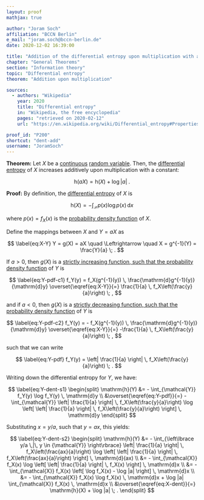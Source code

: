 ```yaml
---
layout: proof
mathjax: true

author: "Joram Soch"
affiliation: "BCCN Berlin"
e_mail: "joram.soch@bccn-berlin.de"
date: 2020-12-02 16:39:00

title: "Addition of the differential entropy upon multiplication with a constant"
chapter: "General Theorems"
section: "Information theory"
topic: "Differential entropy"
theorem: "Addition upon multiplication"

sources:
  - authors: "Wikipedia"
    year: 2020
    title: "Differential entropy"
    in: "Wikipedia, the free encyclopedia"
    pages: "retrieved on 2020-02-12"
    url: "https://en.wikipedia.org/wiki/Differential_entropy#Properties_of_differential_entropy"

proof_id: "P200"
shortcut: "dent-add"
username: "JoramSoch"
---
```



**Theorem:** Let $X$ be a [continuous](/D/rvar-disc) [random variable](/D/rvar). Then, the [differential entropy](/D/dent) of $X$ increases additively upon multiplication with a constant:

$$ \label{eq:dent-add}
\mathrm{h}(aX) = \mathrm{h}(X) + \log |a| \; .
$$


**Proof:** By definition, the [differential entropy](/D/dent) of $X$ is

$$ \label{eq:X-dent}
\mathrm{h}(X) = - \int_{\mathcal{X}} p(x) \log p(x) \, \mathrm{d}x
$$

where $p(x) = f_X(x)$ is the [probability density function](/D/pdf) of $X$.

Define the mappings between $X$ and $Y = aX$ as

$$ \label{eq:X-Y}
Y = g(X) = aX \quad \Leftrightarrow \quad X = g^{-1}(Y) = \frac{Y}{a} \; .
$$

If $a > 0$, then $g(X)$ is a [strictly increasing function, such that the probability density function](/P/pdf-sifct) of $Y$ is

$$ \label{eq:Y-pdf-c1}
f_Y(y) = f_X(g^{-1}(y)) \, \frac{\mathrm{d}g^{-1}(y)}{\mathrm{d}y} \overset{\eqref{eq:X-Y}}{=} \frac{1}{a} \, f_X\left(\frac{y}{a}\right) \; ,
$$

and if $a < 0$, then $g(X)$ is a [strictly decreasing function, such that the probability density function](/P/pdf-sifct) of $Y$ is

$$ \label{eq:Y-pdf-c2}
f_Y(y) = - f_X(g^{-1}(y)) \, \frac{\mathrm{d}g^{-1}(y)}{\mathrm{d}y} \overset{\eqref{eq:X-Y}}{=} -\frac{1}{a} \, f_X\left(\frac{y}{a}\right) \; ,
$$

such that we can write

$$ \label{eq:Y-pdf}
f_Y(y) = \left| \frac{1}{a} \right| \, f_X\left(\frac{y}{a}\right) \; .
$$

Writing down the differential entropy for $Y$, we have:

$$ \label{eq:Y-dent-s1}
\begin{split}
\mathrm{h}(Y) &= - \int_{\mathcal{Y}} f_Y(y) \log f_Y(y) \, \mathrm{d}y \\
&\overset{\eqref{eq:Y-pdf}}{=} - \int_{\mathcal{Y}} \left| \frac{1}{a} \right| \, f_X\left(\frac{y}{a}\right) \log \left[ \left| \frac{1}{a} \right| \, f_X\left(\frac{y}{a}\right) \right] \, \mathrm{d}y
\end{split}
$$

Substituting $x = y/a$, such that $y = ax$, this yields:

$$ \label{eq:Y-dent-s2}
\begin{split}
\mathrm{h}(Y) &= - \int_{\left\lbrace y/a \,|\, y \in {\mathcal{Y}} \right\rbrace} \left| \frac{1}{a} \right| \, f_X\left(\frac{ax}{a}\right) \log \left[ \left| \frac{1}{a} \right| \, f_X\left(\frac{ax}{a}\right) \right] \, \mathrm{d}(ax) \\
&= - \int_{\mathcal{X}} f_X(x) \log \left[ \left| \frac{1}{a} \right| \, f_X(x) \right] \, \mathrm{d}x \\
&= - \int_{\mathcal{X}} f_X(x) \left[ \log f_X(x) - \log |a| \right] \, \mathrm{d}x \\
&= - \int_{\mathcal{X}} f_X(x) \log f_X(x) \, \mathrm{d}x + \log |a| \int_{\mathcal{X}} f_X(x) \, \mathrm{d}x \\
&\overset{\eqref{eq:X-dent}}{=} \mathrm{h}(X) + \log |a| \; .
\end{split}
$$